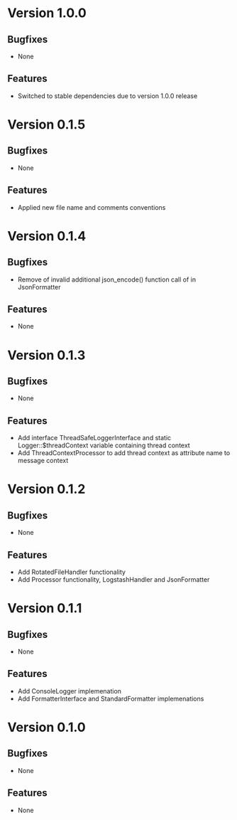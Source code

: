 # Version 1.0.0

## Bugfixes

* None

## Features

* Switched to stable dependencies due to version 1.0.0 release

# Version 0.1.5

## Bugfixes

* None

## Features

* Applied new file name and comments conventions

# Version 0.1.4

## Bugfixes

* Remove of invalid additional json_encode() function call of in JsonFormatter

## Features

* None

# Version 0.1.3

## Bugfixes

* None

## Features

* Add interface ThreadSafeLoggerInterface and static Logger::$threadContext variable containing thread context
* Add ThreadContextProcessor to add thread context as attribute name to message context

# Version 0.1.2

## Bugfixes

* None

## Features

* Add RotatedFileHandler functionality
* Add Processor functionality, LogstashHandler and JsonFormatter

# Version 0.1.1

## Bugfixes

* None

## Features

* Add ConsoleLogger implemenation
* Add FormatterInterface and StandardFormatter implemenations

# Version 0.1.0

## Bugfixes

* None

## Features

* None